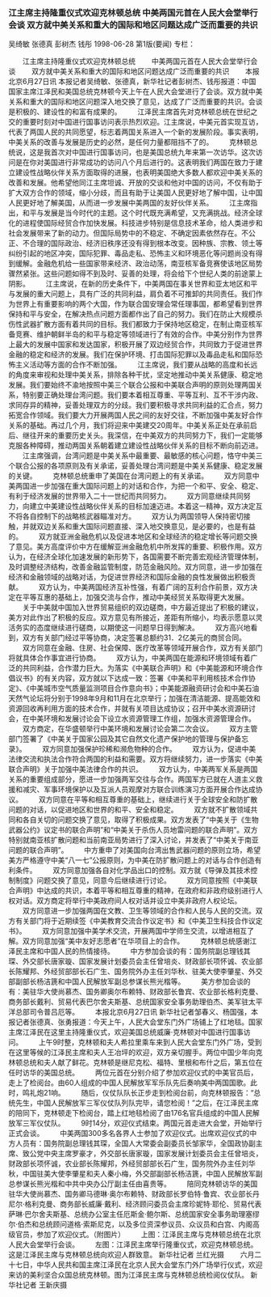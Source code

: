 ### 江主席主持隆重仪式欢迎克林顿总统  中美两国元首在人民大会堂举行会谈  双方就中美关系和重大的国际和地区问题达成广泛而重要的共识
吴绮敏  张德真  彭树杰  钱彤
1998-06-28
第1版(要闻)
专栏：

　　江主席主持隆重仪式欢迎克林顿总统
　　中美两国元首在人民大会堂举行会谈
　　双方就中美关系和重大的国际和地区问题达成广泛而重要的共识
　　本报北京6月27日讯 本报记者吴绮敏、张德真，新华社记者彭树杰、钱彤报道：中国国家主席江泽民和美国总统克林顿今天上午在人民大会堂进行了会谈。双方就中美关系和重大的国际和地区问题深入地交换了意见，达成了广泛而重要的共识。会谈是积极的、建设性的和富有成果的。
　　江泽民主席首先对克林顿总统在世纪之交的重要时刻对中国进行国事访问表示热烈欢迎。江主席说，中美元首实现互访，代表了两国人民的共同愿望，标志着两国关系进入一个新的发展阶段。事实表明，中美关系的改善与发展是历史的必然，是任何力量都阻挡不了的。
　　克林顿总统说，这是我首次对中国进行国事访问，也是美国总统九年来第一次访华。这次访问是在你对美国进行非常成功的访问八个月后进行的。这表明我们两国在致力于建立建设性战略伙伴关系方面取得的进展，也表明美国绝大多数人都欢迎中美关系的改善和发展。他希望他同江主席坦诚、开放的交谈和他对中国的访问，不仅有助于扩大双方合作的领域，缩小分歧，而且有助于让美国人民更好地了解中国，让中国人民更好地了解美国，从而进一步发展中美两国的友好伙伴关系。
　　江主席指出，和平与发展是当今时代的主题。这个时代既充满希望，又充满挑战。经济全球化的进程使国际经贸合作加快发展。科技进步特别是信息技术革命，给人类进步和社会发展带来了新的动力。但国际局势中的不稳定、不确定因素依然存在。不公正、不合理的国际政治、经济旧秩序还没有得到根本改变。因种族、宗教、领土等纠纷引起的地区冲突，国际犯罪、毒品走私、恐怖主义和环境恶化等问题尚没有得到缓解。金融危机给一些国家带来经济、政治动荡，南亚核军备竞赛使该地区局势骤然紧张。这些问题如得不到及时、妥善的处理，将会给下个世纪人类的前途蒙上阴影。
　　江主席说，在新的历史条件下，中美两国在事关世界和亚太地区和平与发展的重大问题上，具有广泛的共同利益，肩负着不可推卸的共同责任。我们作为世界上有重要影响的两个大国，作为联合国安理会常任理事国，都希望看到世界保持和平与安全，在解决热点问题方面都作出了自己的努力。我们在防止大规模杀伤性武器扩散方面有着共同的目标。我们都致力于保持地区稳定，在制止南亚核军备竞赛、维护朝鲜半岛的和平与稳定等领域进行了有效的合作。中美分别作为世界上最大的发展中国家和发达国家，积极开展了双边经贸合作，共同致力于促进世界金融的稳定和经济的发展。我们在保护环境、打击国际犯罪以及毒品走私和国际恐怖主义活动等方面的合作不断加强。
　　江主席说，我们要从战略的高度和长远的角度来审视和处理中美关系，排除各种干扰，坚定地推动中美关系健康、稳定地发展。我们要始终不渝地按照中美三个联合公报和中美联合声明的原则处理两国关系，特别要正确处理台湾问题。我们要本着相互尊重、平等互利、互不干涉内政、求同存异的精神，妥善处理双方的分歧。我们要积极寻求共同利益的汇合点，努力拓宽合作领域。我们要大力开展两国人民之间的友好交往，不断加强中美友好合作关系的基础。再过几个月，我们将迎来中美建交20周年。中美关系正处在承前启后、继往开来的重要历史关头。我深信，在中美双方的共同努力下，我们一定能够克服各种障碍，推动两国关系朝着建立建设性战略伙伴关系的目标不断向前迈进。
　　江主席强调，台湾问题是中美关系中最重要、最敏感的核心问题，恪守中美三个联合公报的各项原则及有关承诺，妥善处理台湾问题是中美关系健康、稳定发展的关键。
　　克林顿总统重申了美国在台湾问题上的有关承诺。
　　双方同意中美两国进一步加强在重大国际问题上的对话和合作，为把一个和平、安全、稳定、有利于经济发展的世界带入二十一世纪而共同努力。
　　双方同意继续共同努力，向建立中美建设性战略伙伴关系的目标加速迈进。本着这一精神，双方决定互不将各自控制下的战略核武器瞄准对方。
　　双方认为两国领导人保持密切接触，并就双边关系和重大国际问题直接、深入地交换意见，是必要的，也是有益的。
　　双方就亚洲金融危机以及促进本地区和全球经济的稳定增长等问题交换了意见。美方高度评价中方在缓解亚洲金融危机中所发挥的重要、积极作用。双方认为，在经济全球化加速发展的新形势下，各国需要不断完善宏观经济管理体制，及时调整经济结构，改善金融监管制度，防范金融风险。双方同意，进一步加强在经济和金融领域的战略对话，为促进世界经济和国际金融的良性发展做出积极贡献。
　　双方认为，中美两国经济互补性强，有着广阔的互利合作前景，双方决定在平等互惠的基础上，加强交流与合作，推动中美经贸关系取得更大发展。
　　关于中美就中国加入世界贸易组织的双边磋商，中方最近提出了积极的建议，美方对此作出了积极的反应。双方意见有所接近，差距有所缩小，均表示愿意以灵活务实的态度继续进行磋商，以期使这一问题早日得到解决。
　　双方高兴地看到，双方有关部门经过平等协商，决定签署总额约31．2亿美元的商贸合同。
　　双方同意在金融、住房、社会保障、医疗改革等领域开展合作，双方有关部门将就具体合作事宜进行协商。
　　双方认为，中美两国在能源和环境领域有着广泛的共同利益，合作潜力巨大。为落实《中美联合声明》和《中美能源和环境合作倡议书》的有关内容，双方就以下达成一致：签署《中美和平利用核技术合作协定》、《中美城市空气质量监测项目合作意向书》；中美能源融资研讨会和中美石油天然气论坛将分别于1998年9月和11月在北京举行；加强在清洁能源、提高能效和资源回收再利用方面的技术合作，并就有关项目达成协议；召开中美水资源研讨会，在中美环境和发展讨论会下设立水资源管理工作组，加强水资源管理合作。
　　双方商定，在华盛顿举行中美环境和发展讨论会第二次会议。
　　双方主管部门签署了《中美关于国家公园及其它自然文化遗产保护地的管理与保护备忘录》。
　　双方同意加强保护珍稀和濒危物种的合作。
　　双方认为，促进中美法律交流和执法合作符合两国的利益和需要。双方将继续努力，进一步落实《中美联合声明》关于加强中美法律合作的共识。
　　双方认为，中美两军关系是两国关系的重要组成部分，愿进一步加强两军交往与合作。两国军方已就在人道主义救援和减灾、军事环境保护以及互派人员观摩对方联合训练演习方面开展合作达成协议。
　　双方同意在平等和相互尊重的基础上，继续进行关于全球安全和防扩散问题的对话，以促进地区和世界的和平、安全和稳定。
　　双方就不扩散领域共同和各自关切的问题交换了意见，取得了积极成果。双方发表了“中美关于《生物武器公约》议定书的联合声明”和“中美关于杀伤人员地雷问题的联合声明”。双方特别就南亚核扩散问题和当前南亚局势进行了深入讨论，并发表了“中美关于南亚问题的联合声明”。
　　中方重申了对美国向台湾出售武器问题的原则立场，希望美方严格遵守中美“八一七”公报原则，为中美在防扩散问题上的对话与合作创造有利条件。
　　双方同意加强各自对化学品出口的控制。双方就《导弹及其技术控制制度》问题交换了意见，同意今后继续进行讨论。
　　双方同意按照《中美联合声明》中达成的共识，本着平等和相互尊重的精神，在政府和非政府级别进行人权对话。双方商定将举行中美政府间人权对话并设立中美非政府人权论坛。
　　双方同意进一步加强两国在文教、卫生等领域的合作和人民与人民的交流。双方有关部门将于近期续签《中美教育交流合作议定书》和《中美卫生科技合作议定书》。
　　双方同意加强中美学术交流，开展两国中学师生交流，以增进相互了解。双方同意加强“美中友好志愿者”在华项目上的合作。
　　克林顿总统感谢江泽民主席和中国人民的热情接待。
　　中方参加会谈的有：国务院副总理钱其琛、外交部长唐家璇、国家发展计划委员会主任曾培炎、财政部长项怀诚、农业部长陈耀邦、外经贸部部长石广生、国务院外办主任刘华秋、驻美大使李肇星、外交部副部长杨洁篪和中国人民解放军副总参谋长熊光楷等。
　　美方参加会谈的有：美驻华大使尚慕杰、国务卿奥尔布赖特、财政部长鲁宾、农业部长格利克曼、商务部长戴利、贸易代表巴尔舍夫斯基、总统国家安全事务助理伯杰、美军驻太平洋总部司令普吕厄等。
　　本报北京6月27日讯 新华社记者邹春义、杨国强，本报记者张德真、张勇报道：今天上午，人民大会堂东门外广场铺上了红地毯。国家主席江泽民在这里主持隆重仪式，欢迎美国总统威廉·克林顿对中国进行国事访问。
　　上午9时整，克林顿和夫人希拉里乘车来到人民大会堂东门外广场，受到在这里等候的江泽民主席和夫人王冶坪的欢迎，双方亲切握手。两位中国少年向克林顿总统和夫人献了鲜花。克林顿是继尼克松、福特、里根和布什之后，第五位在任时访华的美国总统。
　　两位元首在分别介绍了参加欢迎仪式的中美官员后，走上了检阅台。由60人组成的中国人民解放军军乐队先后奏响美中两国国歌。此时，鸣礼炮21响。
　　随后，仪仗队队长正步走到检阅台前，向克林顿报告：“总统先生，中国人民解放军三军仪仗队列队完毕，请您检阅！”之后，在江泽民主席的陪同下，克林顿走下检阅台，踏上红地毯检阅了由176名官兵组成的中国人民解放军三军仪仗队。
　　9时14分，欢迎仪式结束。两国元首走进大会堂，开始举行正式会谈。
　　中美两国300多名各界人士参加了欢迎仪式。出席欢迎仪式的中方人员有：国务院副总理钱其琛，全国人大常委会副委员长邹家华，全国政协副主席、致公党中央主席罗豪才，外交部长唐家璇，国家发展计划委员会主任曾培炎，财政部长项怀诚，农业部长陈耀邦，外经贸部部长石广生，国务院外办主任刘华秋，中国驻美大使李肇星和夫人秦小梅，外交部副部长杨洁篪，中国人民解放军副总参谋长熊光楷和中共中央办公厅副主任由喜贵等。
　　陪同克林顿访华的美国驻华大使尚慕杰、国务卿马德琳·奥尔布赖特、财政部长罗伯特·鲁宾、农业部长丹尼尔·格利克曼、商务部长威廉·戴利、经济顾问委员会主席珍妮特·耶伦、贸易代表萨琳·巴尔舍夫斯基、总统办公室主任厄斯金·鲍尔斯、总统国家安全事务助理塞缪尔·伯杰和总统顾问道格·索斯尼克，以及多位资深参议员、众议员和白宫、内阁高级官员，参加了欢迎仪式。（附图片）
　　上图：江泽民主席与克林顿总统在北京人民大会堂举行会谈。
　　左图：江泽民主席举行隆重仪式，欢迎克林顿总统。这是江泽民主席与克林顿总统向欢迎人群致意。 新华社记者  兰红光摄
　　六月二十七日，中华人民共和国主席江泽民在北京人民大会堂东门外广场举行仪式，欢迎来访的美利坚合众国总统克林顿。图为江泽民主席与克林顿总统检阅仪仗队。 新华社记者  王新庆摄
